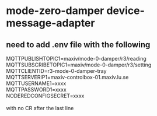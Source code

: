 # mode-zero-damper device-message-adapter
## need to add .env file with the following
MQTTPUBLISHTOPIC1=maxiv\/mode-0-damper\/r3\/reading<br/>
MQTTSUBSCRIBETOPIC1=maxiv\/mode-0-damper\/r3\/setting<br/>
MQTTCLIENTID=r3-mode-0-damper-tray<br/>
MQTTSERVERIP1=maxiv-controlbox-01.maxiv.lu.se<br/>
MQTTUSERNAME1=xxxx<br/>
MQTTPASSWORD1=xxxx<br/>
NODEREDCONFIGSECRET=xxxx<br/>
<br/>
with no CR after the last line
